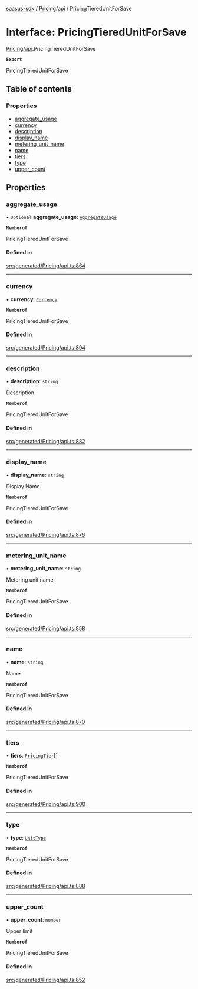 [saasus-sdk](../README.md) / [Pricing/api](../modules/Pricing_api.md) / PricingTieredUnitForSave

# Interface: PricingTieredUnitForSave

[Pricing/api](../modules/Pricing_api.md).PricingTieredUnitForSave

**`Export`**

PricingTieredUnitForSave

## Table of contents

### Properties

- [aggregate\_usage](Pricing_api.PricingTieredUnitForSave.md#aggregate_usage)
- [currency](Pricing_api.PricingTieredUnitForSave.md#currency)
- [description](Pricing_api.PricingTieredUnitForSave.md#description)
- [display\_name](Pricing_api.PricingTieredUnitForSave.md#display_name)
- [metering\_unit\_name](Pricing_api.PricingTieredUnitForSave.md#metering_unit_name)
- [name](Pricing_api.PricingTieredUnitForSave.md#name)
- [tiers](Pricing_api.PricingTieredUnitForSave.md#tiers)
- [type](Pricing_api.PricingTieredUnitForSave.md#type)
- [upper\_count](Pricing_api.PricingTieredUnitForSave.md#upper_count)

## Properties

### aggregate\_usage

• `Optional` **aggregate\_usage**: [`AggregateUsage`](../enums/Pricing_api.AggregateUsage.md)

**`Memberof`**

PricingTieredUnitForSave

#### Defined in

[src/generated/Pricing/api.ts:864](https://github.com/saasus-platform/saasus-sdk-javascript/blob/09ef427/src/generated/Pricing/api.ts#L864)

___

### currency

• **currency**: [`Currency`](../enums/Pricing_api.Currency.md)

**`Memberof`**

PricingTieredUnitForSave

#### Defined in

[src/generated/Pricing/api.ts:894](https://github.com/saasus-platform/saasus-sdk-javascript/blob/09ef427/src/generated/Pricing/api.ts#L894)

___

### description

• **description**: `string`

Description

**`Memberof`**

PricingTieredUnitForSave

#### Defined in

[src/generated/Pricing/api.ts:882](https://github.com/saasus-platform/saasus-sdk-javascript/blob/09ef427/src/generated/Pricing/api.ts#L882)

___

### display\_name

• **display\_name**: `string`

Display Name

**`Memberof`**

PricingTieredUnitForSave

#### Defined in

[src/generated/Pricing/api.ts:876](https://github.com/saasus-platform/saasus-sdk-javascript/blob/09ef427/src/generated/Pricing/api.ts#L876)

___

### metering\_unit\_name

• **metering\_unit\_name**: `string`

Metering unit name

**`Memberof`**

PricingTieredUnitForSave

#### Defined in

[src/generated/Pricing/api.ts:858](https://github.com/saasus-platform/saasus-sdk-javascript/blob/09ef427/src/generated/Pricing/api.ts#L858)

___

### name

• **name**: `string`

Name

**`Memberof`**

PricingTieredUnitForSave

#### Defined in

[src/generated/Pricing/api.ts:870](https://github.com/saasus-platform/saasus-sdk-javascript/blob/09ef427/src/generated/Pricing/api.ts#L870)

___

### tiers

• **tiers**: [`PricingTier`](Pricing_api.PricingTier.md)[]

**`Memberof`**

PricingTieredUnitForSave

#### Defined in

[src/generated/Pricing/api.ts:900](https://github.com/saasus-platform/saasus-sdk-javascript/blob/09ef427/src/generated/Pricing/api.ts#L900)

___

### type

• **type**: [`UnitType`](../enums/Pricing_api.UnitType.md)

**`Memberof`**

PricingTieredUnitForSave

#### Defined in

[src/generated/Pricing/api.ts:888](https://github.com/saasus-platform/saasus-sdk-javascript/blob/09ef427/src/generated/Pricing/api.ts#L888)

___

### upper\_count

• **upper\_count**: `number`

Upper limit

**`Memberof`**

PricingTieredUnitForSave

#### Defined in

[src/generated/Pricing/api.ts:852](https://github.com/saasus-platform/saasus-sdk-javascript/blob/09ef427/src/generated/Pricing/api.ts#L852)
